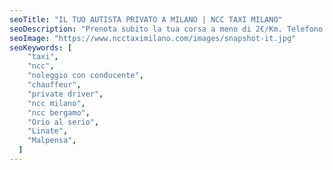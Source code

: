 ```yaml
---
seoTitle: "IL TUO AUTISTA PRIVATO A MILANO | NCC TAXI MILANO"
seoDescription: "Prenota subito la tua corsa a meno di 2€/Km. Telefono. Whatsapp.Telegram. Scegli la comodità.."
seoImage: "https://www.ncctaximilano.com/images/snapshot-it.jpg"
seoKeywords: [
    "taxi",
    "ncc",
    "noleggio con conducente",
    "chauffeur",
    "private driver",
    "ncc milano",
    "ncc bergamo",
    "Orio al serio",
    "Linate",
    "Malpensa",
  ]
---
```

